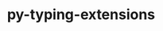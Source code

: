 ---
title: "py-typing-extensions"
layout: cache
categories: [package, develop]
meta: {"versions": ["4.2.0", "4.3.0", "4.5.0", "4.6.3"], "compilers": ["apple-clang@=14.0.0", "apple-clang@=14.0.3", "gcc@=11.1.0", "gcc@=11.3.0", "gcc@=7.3.1", "gcc@=7.5.0", "oneapi@=2023.1.0", "oneapi@=2023.2.0"], "oss": ["amzn2", "ubuntu18.04", "ubuntu20.04", "ubuntu22.04", "ventura"], "platforms": ["darwin", "linux"], "targets": ["aarch64", "ivybridge", "neoverse_n1", "ppc64le", "x86_64", "x86_64_v3"], "stacks": ["aws-isc", "aws-isc-aarch64", "data-vis-sdk", "e4s", "e4s-oneapi", "e4s-power", "ml-darwin-aarch64-mps", "ml-linux-x86_64-cpu", "ml-linux-x86_64-cuda", "ml-linux-x86_64-rocm", "radiuss", "root"], "num_specs": 108, "num_specs_by_stack": {"ml-darwin-aarch64-mps": 5, "root": 108, "aws-isc-aarch64": 4, "aws-isc": 2, "radiuss": 54, "e4s-power": 10, "e4s-oneapi": 5, "e4s": 8, "data-vis-sdk": 5, "ml-linux-x86_64-rocm": 6, "ml-linux-x86_64-cpu": 6, "ml-linux-x86_64-cuda": 6}}
spec_details: [{"hash": "qqs5kr443rizq5aoakzawkruxsgylfpe", "compiler": "apple-clang@=14.0.0", "versions": ["4.6.3"], "os": "ventura", "platform": "darwin", "target": "aarch64", "variants": ["build_system=python_pip"], "stacks": ["ml-darwin-aarch64-mps", "root"], "size": "-", "tarball": "https://binaries.spack.io/develop/build_cache/darwin-ventura-aarch64/apple-clang-14.0.0/py-typing-extensions-4.6.3/darwin-ventura-aarch64-apple-clang-14.0.0-py-typing-extensions-4.6.3-qqs5kr443rizq5aoakzawkruxsgylfpe.spack"}, {"hash": "oeedbjuf57t7ep4wizymrodpejoaagjt", "compiler": "apple-clang@=14.0.0", "versions": ["4.6.3"], "os": "ventura", "platform": "darwin", "target": "aarch64", "variants": ["build_system=python_pip"], "stacks": ["ml-darwin-aarch64-mps", "root"], "size": "-", "tarball": "https://binaries.spack.io/develop/build_cache/darwin-ventura-aarch64/apple-clang-14.0.0/py-typing-extensions-4.6.3/darwin-ventura-aarch64-apple-clang-14.0.0-py-typing-extensions-4.6.3-oeedbjuf57t7ep4wizymrodpejoaagjt.spack"}, {"hash": "c5y56j7uabxmpdktmqep3plmrxasppa5", "compiler": "apple-clang@=14.0.0", "versions": ["4.6.3"], "os": "ventura", "platform": "darwin", "target": "aarch64", "variants": ["build_system=python_pip"], "stacks": ["ml-darwin-aarch64-mps", "root"], "size": "-", "tarball": "https://binaries.spack.io/develop/build_cache/darwin-ventura-aarch64/apple-clang-14.0.0/py-typing-extensions-4.6.3/darwin-ventura-aarch64-apple-clang-14.0.0-py-typing-extensions-4.6.3-c5y56j7uabxmpdktmqep3plmrxasppa5.spack"}, {"hash": "6zm5qztsdodxdueq7ajbc46o6lmnqac5", "compiler": "apple-clang@=14.0.3", "versions": ["4.6.3"], "os": "ventura", "platform": "darwin", "target": "aarch64", "variants": ["build_system=python_pip"], "stacks": ["ml-darwin-aarch64-mps", "root"], "size": "-", "tarball": "https://binaries.spack.io/develop/build_cache/darwin-ventura-aarch64/apple-clang-14.0.3/py-typing-extensions-4.6.3/darwin-ventura-aarch64-apple-clang-14.0.3-py-typing-extensions-4.6.3-6zm5qztsdodxdueq7ajbc46o6lmnqac5.spack"}, {"hash": "pf56sdaak4mar4f3m6ob5jtfavkukxv6", "compiler": "apple-clang@=14.0.3", "versions": ["4.6.3"], "os": "ventura", "platform": "darwin", "target": "aarch64", "variants": ["build_system=python_pip"], "stacks": ["ml-darwin-aarch64-mps", "root"], "size": "-", "tarball": "https://binaries.spack.io/develop/build_cache/darwin-ventura-aarch64/apple-clang-14.0.3/py-typing-extensions-4.6.3/darwin-ventura-aarch64-apple-clang-14.0.3-py-typing-extensions-4.6.3-pf56sdaak4mar4f3m6ob5jtfavkukxv6.spack"}, {"hash": "ulsoifzrytd67ywkhec3vryzk5tnnmn5", "compiler": "gcc@=7.3.1", "versions": ["4.5.0"], "os": "amzn2", "platform": "linux", "target": "aarch64", "variants": ["build_system=python_pip"], "stacks": ["aws-isc-aarch64", "root"], "size": "-", "tarball": "https://binaries.spack.io/develop/build_cache/linux-amzn2-aarch64/gcc-7.3.1/py-typing-extensions-4.5.0/linux-amzn2-aarch64-gcc-7.3.1-py-typing-extensions-4.5.0-ulsoifzrytd67ywkhec3vryzk5tnnmn5.spack"}, {"hash": "dgilux2n3vpj5rfq2abfznanpccn5zyf", "compiler": "gcc@=7.3.1", "versions": ["4.6.3"], "os": "amzn2", "platform": "linux", "target": "aarch64", "variants": ["build_system=python_pip"], "stacks": ["aws-isc-aarch64", "root"], "size": "-", "tarball": "https://binaries.spack.io/develop/build_cache/linux-amzn2-aarch64/gcc-7.3.1/py-typing-extensions-4.6.3/linux-amzn2-aarch64-gcc-7.3.1-py-typing-extensions-4.6.3-dgilux2n3vpj5rfq2abfznanpccn5zyf.spack"}, {"hash": "ssmlzdxt2so45b4rfoga7n6tuxbnpdva", "compiler": "gcc@=7.3.1", "versions": ["4.3.0"], "os": "amzn2", "platform": "linux", "target": "ivybridge", "variants": ["build_system=python_pip"], "stacks": ["root"], "size": "-", "tarball": "https://binaries.spack.io/develop/build_cache/linux-amzn2-ivybridge/gcc-7.3.1/py-typing-extensions-4.3.0/linux-amzn2-ivybridge-gcc-7.3.1-py-typing-extensions-4.3.0-ssmlzdxt2so45b4rfoga7n6tuxbnpdva.spack"}, {"hash": "vsieaizn3wlyogfzhjdzftfyz4h6s5sv", "compiler": "gcc@=7.3.1", "versions": ["4.3.0"], "os": "amzn2", "platform": "linux", "target": "ivybridge", "variants": ["build_system=python_pip"], "stacks": ["root"], "size": "-", "tarball": "https://binaries.spack.io/develop/build_cache/linux-amzn2-ivybridge/gcc-7.3.1/py-typing-extensions-4.3.0/linux-amzn2-ivybridge-gcc-7.3.1-py-typing-extensions-4.3.0-vsieaizn3wlyogfzhjdzftfyz4h6s5sv.spack"}, {"hash": "ynjyshoh2ffhhtsoeu6n37buppi6dqpt", "compiler": "gcc@=7.3.1", "versions": ["4.3.0"], "os": "amzn2", "platform": "linux", "target": "ivybridge", "variants": ["build_system=python_pip"], "stacks": ["root"], "size": "-", "tarball": "https://binaries.spack.io/develop/build_cache/linux-amzn2-ivybridge/gcc-7.3.1/py-typing-extensions-4.3.0/linux-amzn2-ivybridge-gcc-7.3.1-py-typing-extensions-4.3.0-ynjyshoh2ffhhtsoeu6n37buppi6dqpt.spack"}, {"hash": "edg3npfyv4zcu7wa77qeny62q7l3zn3d", "compiler": "gcc@=7.3.1", "versions": ["4.3.0"], "os": "amzn2", "platform": "linux", "target": "ivybridge", "variants": ["build_system=python_pip"], "stacks": ["root"], "size": "-", "tarball": "https://binaries.spack.io/develop/build_cache/linux-amzn2-ivybridge/gcc-7.3.1/py-typing-extensions-4.3.0/linux-amzn2-ivybridge-gcc-7.3.1-py-typing-extensions-4.3.0-edg3npfyv4zcu7wa77qeny62q7l3zn3d.spack"}, {"hash": "l4jempeiuy6leea3or7betghhz5edhwt", "compiler": "gcc@=7.3.1", "versions": ["4.6.3"], "os": "amzn2", "platform": "linux", "target": "neoverse_n1", "variants": ["build_system=python_pip"], "stacks": ["aws-isc-aarch64", "root"], "size": "-", "tarball": "https://binaries.spack.io/develop/build_cache/linux-amzn2-neoverse_n1/gcc-7.3.1/py-typing-extensions-4.6.3/linux-amzn2-neoverse_n1-gcc-7.3.1-py-typing-extensions-4.6.3-l4jempeiuy6leea3or7betghhz5edhwt.spack"}, {"hash": "jlxhrfda7ljyxaijedmxubymcohllvyx", "compiler": "gcc@=7.3.1", "versions": ["4.5.0"], "os": "amzn2", "platform": "linux", "target": "neoverse_n1", "variants": ["build_system=python_pip"], "stacks": ["aws-isc-aarch64", "root"], "size": "-", "tarball": "https://binaries.spack.io/develop/build_cache/linux-amzn2-neoverse_n1/gcc-7.3.1/py-typing-extensions-4.5.0/linux-amzn2-neoverse_n1-gcc-7.3.1-py-typing-extensions-4.5.0-jlxhrfda7ljyxaijedmxubymcohllvyx.spack"}, {"hash": "plsjfaz2swi2snggw7siuikf44ipg6ao", "compiler": "gcc@=7.3.1", "versions": ["4.6.3"], "os": "amzn2", "platform": "linux", "target": "x86_64_v3", "variants": ["build_system=python_pip"], "stacks": ["root", "aws-isc"], "size": "-", "tarball": "https://binaries.spack.io/develop/build_cache/linux-amzn2-x86_64_v3/gcc-7.3.1/py-typing-extensions-4.6.3/linux-amzn2-x86_64_v3-gcc-7.3.1-py-typing-extensions-4.6.3-plsjfaz2swi2snggw7siuikf44ipg6ao.spack"}, {"hash": "rzxgw5t5pbbpcm2l6wdaanbgcijpojoh", "compiler": "gcc@=7.3.1", "versions": ["4.5.0"], "os": "amzn2", "platform": "linux", "target": "x86_64_v3", "variants": ["build_system=python_pip"], "stacks": ["root", "aws-isc"], "size": "-", "tarball": "https://binaries.spack.io/develop/build_cache/linux-amzn2-x86_64_v3/gcc-7.3.1/py-typing-extensions-4.5.0/linux-amzn2-x86_64_v3-gcc-7.3.1-py-typing-extensions-4.5.0-rzxgw5t5pbbpcm2l6wdaanbgcijpojoh.spack"}, {"hash": "wfjzrfpztjdvjtqzayuetrk6l5d5e43z", "compiler": "gcc@=7.3.1", "versions": ["4.3.0"], "os": "amzn2", "platform": "linux", "target": "x86_64_v3", "variants": ["build_system=python_pip"], "stacks": ["root"], "size": "-", "tarball": "https://binaries.spack.io/develop/build_cache/linux-amzn2-x86_64_v3/gcc-7.3.1/py-typing-extensions-4.3.0/linux-amzn2-x86_64_v3-gcc-7.3.1-py-typing-extensions-4.3.0-wfjzrfpztjdvjtqzayuetrk6l5d5e43z.spack"}, {"hash": "iqi7k7j7y5vnjiq56bb7oam7vfm63pga", "compiler": "gcc@=7.3.1", "versions": ["4.3.0"], "os": "amzn2", "platform": "linux", "target": "x86_64_v3", "variants": [], "stacks": ["root"], "size": "-", "tarball": "https://binaries.spack.io/develop/build_cache/linux-amzn2-x86_64_v3/gcc-7.3.1/py-typing-extensions-4.3.0/linux-amzn2-x86_64_v3-gcc-7.3.1-py-typing-extensions-4.3.0-iqi7k7j7y5vnjiq56bb7oam7vfm63pga.spack"}, {"hash": "gvgcv532pmi7lqcemhtrii7ee5efloee", "compiler": "gcc@=7.3.1", "versions": ["4.3.0"], "os": "amzn2", "platform": "linux", "target": "x86_64_v3", "variants": ["build_system=python_pip"], "stacks": ["root"], "size": "-", "tarball": "https://binaries.spack.io/develop/build_cache/linux-amzn2-x86_64_v3/gcc-7.3.1/py-typing-extensions-4.3.0/linux-amzn2-x86_64_v3-gcc-7.3.1-py-typing-extensions-4.3.0-gvgcv532pmi7lqcemhtrii7ee5efloee.spack"}, {"hash": "2fofx75cocdetdg66eewuxg4kduqvpbd", "compiler": "gcc@=7.3.1", "versions": ["4.3.0"], "os": "amzn2", "platform": "linux", "target": "x86_64_v3", "variants": [], "stacks": ["root"], "size": "-", "tarball": "https://binaries.spack.io/develop/build_cache/linux-amzn2-x86_64_v3/gcc-7.3.1/py-typing-extensions-4.3.0/linux-amzn2-x86_64_v3-gcc-7.3.1-py-typing-extensions-4.3.0-2fofx75cocdetdg66eewuxg4kduqvpbd.spack"}, {"hash": "rkw5ayx2bwiz2jcck7bfwew3nvy4fxek", "compiler": "gcc@=7.3.1", "versions": ["4.3.0"], "os": "amzn2", "platform": "linux", "target": "x86_64_v3", "variants": ["build_system=python_pip"], "stacks": ["root"], "size": "-", "tarball": "https://binaries.spack.io/develop/build_cache/linux-amzn2-x86_64_v3/gcc-7.3.1/py-typing-extensions-4.3.0/linux-amzn2-x86_64_v3-gcc-7.3.1-py-typing-extensions-4.3.0-rkw5ayx2bwiz2jcck7bfwew3nvy4fxek.spack"}, {"hash": "7cyv4ig3np2do67iaa6o3nzbxfsoxma2", "compiler": "gcc@=7.5.0", "versions": ["4.3.0"], "os": "ubuntu18.04", "platform": "linux", "target": "x86_64", "variants": ["build_system=python_pip"], "stacks": ["radiuss", "root"], "size": "-", "tarball": "https://binaries.spack.io/develop/build_cache/linux-ubuntu18.04-x86_64/gcc-7.5.0/py-typing-extensions-4.3.0/linux-ubuntu18.04-x86_64-gcc-7.5.0-py-typing-extensions-4.3.0-7cyv4ig3np2do67iaa6o3nzbxfsoxma2.spack"}, {"hash": "x4eiopshwhobsfutdwnjcgmzkd6hnq5u", "compiler": "gcc@=7.5.0", "versions": ["4.3.0"], "os": "ubuntu18.04", "platform": "linux", "target": "x86_64", "variants": [], "stacks": ["radiuss", "root"], "size": "-", "tarball": "https://binaries.spack.io/develop/build_cache/linux-ubuntu18.04-x86_64/gcc-7.5.0/py-typing-extensions-4.3.0/linux-ubuntu18.04-x86_64-gcc-7.5.0-py-typing-extensions-4.3.0-x4eiopshwhobsfutdwnjcgmzkd6hnq5u.spack"}, {"hash": "uo2qtd5a26nbi57yr74jzr7vgc24vgnb", "compiler": "gcc@=7.5.0", "versions": ["4.3.0"], "os": "ubuntu18.04", "platform": "linux", "target": "x86_64", "variants": [], "stacks": ["radiuss", "root"], "size": "-", "tarball": "https://binaries.spack.io/develop/build_cache/linux-ubuntu18.04-x86_64/gcc-7.5.0/py-typing-extensions-4.3.0/linux-ubuntu18.04-x86_64-gcc-7.5.0-py-typing-extensions-4.3.0-uo2qtd5a26nbi57yr74jzr7vgc24vgnb.spack"}, {"hash": "kd5jeqfqp3ff6vhhvflqb5veglr2guzk", "compiler": "gcc@=7.5.0", "versions": ["4.2.0"], "os": "ubuntu18.04", "platform": "linux", "target": "x86_64", "variants": [], "stacks": ["radiuss", "root"], "size": "-", "tarball": "https://binaries.spack.io/develop/build_cache/linux-ubuntu18.04-x86_64/gcc-7.5.0/py-typing-extensions-4.2.0/linux-ubuntu18.04-x86_64-gcc-7.5.0-py-typing-extensions-4.2.0-kd5jeqfqp3ff6vhhvflqb5veglr2guzk.spack"}, {"hash": "em6ysm76kjscc54ohe7quomendwjuoaq", "compiler": "gcc@=7.5.0", "versions": ["4.3.0"], "os": "ubuntu18.04", "platform": "linux", "target": "x86_64", "variants": [], "stacks": ["radiuss", "root"], "size": "-", "tarball": "https://binaries.spack.io/develop/build_cache/linux-ubuntu18.04-x86_64/gcc-7.5.0/py-typing-extensions-4.3.0/linux-ubuntu18.04-x86_64-gcc-7.5.0-py-typing-extensions-4.3.0-em6ysm76kjscc54ohe7quomendwjuoaq.spack"}, {"hash": "mf7h4en74soh5szlqo3hbqkm2zr7txrc", "compiler": "gcc@=7.5.0", "versions": ["4.2.0"], "os": "ubuntu18.04", "platform": "linux", "target": "x86_64", "variants": [], "stacks": ["radiuss", "root"], "size": "-", "tarball": "https://binaries.spack.io/develop/build_cache/linux-ubuntu18.04-x86_64/gcc-7.5.0/py-typing-extensions-4.2.0/linux-ubuntu18.04-x86_64-gcc-7.5.0-py-typing-extensions-4.2.0-mf7h4en74soh5szlqo3hbqkm2zr7txrc.spack"}, {"hash": "tfojihqyp7qyfm2gkjd7hgupgrb4r6rg", "compiler": "gcc@=7.5.0", "versions": ["4.2.0"], "os": "ubuntu18.04", "platform": "linux", "target": "x86_64", "variants": [], "stacks": ["radiuss", "root"], "size": "-", "tarball": "https://binaries.spack.io/develop/build_cache/linux-ubuntu18.04-x86_64/gcc-7.5.0/py-typing-extensions-4.2.0/linux-ubuntu18.04-x86_64-gcc-7.5.0-py-typing-extensions-4.2.0-tfojihqyp7qyfm2gkjd7hgupgrb4r6rg.spack"}, {"hash": "rhjwczeb7iomtr6cwsvf767i6kcl3fje", "compiler": "gcc@=7.5.0", "versions": ["4.3.0"], "os": "ubuntu18.04", "platform": "linux", "target": "x86_64", "variants": [], "stacks": ["radiuss", "root"], "size": "-", "tarball": "https://binaries.spack.io/develop/build_cache/linux-ubuntu18.04-x86_64/gcc-7.5.0/py-typing-extensions-4.3.0/linux-ubuntu18.04-x86_64-gcc-7.5.0-py-typing-extensions-4.3.0-rhjwczeb7iomtr6cwsvf767i6kcl3fje.spack"}, {"hash": "ovtlbhxjgzt62rb4plfv6oh72ururm2w", "compiler": "gcc@=7.5.0", "versions": ["4.3.0"], "os": "ubuntu18.04", "platform": "linux", "target": "x86_64", "variants": [], "stacks": ["radiuss", "root"], "size": "-", "tarball": "https://binaries.spack.io/develop/build_cache/linux-ubuntu18.04-x86_64/gcc-7.5.0/py-typing-extensions-4.3.0/linux-ubuntu18.04-x86_64-gcc-7.5.0-py-typing-extensions-4.3.0-ovtlbhxjgzt62rb4plfv6oh72ururm2w.spack"}, {"hash": "cnr4ncdrbxoi4kxnl4rpze3gmokeser2", "compiler": "gcc@=7.5.0", "versions": ["4.2.0"], "os": "ubuntu18.04", "platform": "linux", "target": "x86_64", "variants": [], "stacks": ["radiuss", "root"], "size": "-", "tarball": "https://binaries.spack.io/develop/build_cache/linux-ubuntu18.04-x86_64/gcc-7.5.0/py-typing-extensions-4.2.0/linux-ubuntu18.04-x86_64-gcc-7.5.0-py-typing-extensions-4.2.0-cnr4ncdrbxoi4kxnl4rpze3gmokeser2.spack"}, {"hash": "hv4igj4pfsxytc5rgqsw4zwqaqeiavem", "compiler": "gcc@=7.5.0", "versions": ["4.3.0"], "os": "ubuntu18.04", "platform": "linux", "target": "x86_64", "variants": [], "stacks": ["radiuss", "root"], "size": "-", "tarball": "https://binaries.spack.io/develop/build_cache/linux-ubuntu18.04-x86_64/gcc-7.5.0/py-typing-extensions-4.3.0/linux-ubuntu18.04-x86_64-gcc-7.5.0-py-typing-extensions-4.3.0-hv4igj4pfsxytc5rgqsw4zwqaqeiavem.spack"}, {"hash": "r74f25ie5d73ooen27tjs7wbv3gmzewj", "compiler": "gcc@=7.5.0", "versions": ["4.3.0"], "os": "ubuntu18.04", "platform": "linux", "target": "x86_64", "variants": [], "stacks": ["radiuss", "root"], "size": "-", "tarball": "https://binaries.spack.io/develop/build_cache/linux-ubuntu18.04-x86_64/gcc-7.5.0/py-typing-extensions-4.3.0/linux-ubuntu18.04-x86_64-gcc-7.5.0-py-typing-extensions-4.3.0-r74f25ie5d73ooen27tjs7wbv3gmzewj.spack"}, {"hash": "exwt3m42ycwh3xps4xvoxgaav7ricf63", "compiler": "gcc@=7.5.0", "versions": ["4.3.0"], "os": "ubuntu18.04", "platform": "linux", "target": "x86_64", "variants": [], "stacks": ["radiuss", "root"], "size": "-", "tarball": "https://binaries.spack.io/develop/build_cache/linux-ubuntu18.04-x86_64/gcc-7.5.0/py-typing-extensions-4.3.0/linux-ubuntu18.04-x86_64-gcc-7.5.0-py-typing-extensions-4.3.0-exwt3m42ycwh3xps4xvoxgaav7ricf63.spack"}, {"hash": "qbdrvl6nsjvlcpk7lpjbmzhotxzrggou", "compiler": "gcc@=7.5.0", "versions": ["4.3.0"], "os": "ubuntu18.04", "platform": "linux", "target": "x86_64", "variants": [], "stacks": ["radiuss", "root"], "size": "-", "tarball": "https://binaries.spack.io/develop/build_cache/linux-ubuntu18.04-x86_64/gcc-7.5.0/py-typing-extensions-4.3.0/linux-ubuntu18.04-x86_64-gcc-7.5.0-py-typing-extensions-4.3.0-qbdrvl6nsjvlcpk7lpjbmzhotxzrggou.spack"}, {"hash": "7322upxra54z36y537f2j2an4ecghvsb", "compiler": "gcc@=7.5.0", "versions": ["4.3.0"], "os": "ubuntu18.04", "platform": "linux", "target": "x86_64", "variants": [], "stacks": ["radiuss", "root"], "size": "-", "tarball": "https://binaries.spack.io/develop/build_cache/linux-ubuntu18.04-x86_64/gcc-7.5.0/py-typing-extensions-4.3.0/linux-ubuntu18.04-x86_64-gcc-7.5.0-py-typing-extensions-4.3.0-7322upxra54z36y537f2j2an4ecghvsb.spack"}, {"hash": "gh7x2uxqogv2hxmbqbah6q5sx3ihbwla", "compiler": "gcc@=7.5.0", "versions": ["4.3.0"], "os": "ubuntu18.04", "platform": "linux", "target": "x86_64", "variants": [], "stacks": ["radiuss", "root"], "size": "-", "tarball": "https://binaries.spack.io/develop/build_cache/linux-ubuntu18.04-x86_64/gcc-7.5.0/py-typing-extensions-4.3.0/linux-ubuntu18.04-x86_64-gcc-7.5.0-py-typing-extensions-4.3.0-gh7x2uxqogv2hxmbqbah6q5sx3ihbwla.spack"}, {"hash": "ob5dwwvns6dfeg5332xcp2agnhra6ynn", "compiler": "gcc@=7.5.0", "versions": ["4.3.0"], "os": "ubuntu18.04", "platform": "linux", "target": "x86_64", "variants": [], "stacks": ["radiuss", "root"], "size": "-", "tarball": "https://binaries.spack.io/develop/build_cache/linux-ubuntu18.04-x86_64/gcc-7.5.0/py-typing-extensions-4.3.0/linux-ubuntu18.04-x86_64-gcc-7.5.0-py-typing-extensions-4.3.0-ob5dwwvns6dfeg5332xcp2agnhra6ynn.spack"}, {"hash": "67kdrm2upv3qtuwueflwh5l2334fomcd", "compiler": "gcc@=7.5.0", "versions": ["4.3.0"], "os": "ubuntu18.04", "platform": "linux", "target": "x86_64", "variants": [], "stacks": ["radiuss", "root"], "size": "-", "tarball": "https://binaries.spack.io/develop/build_cache/linux-ubuntu18.04-x86_64/gcc-7.5.0/py-typing-extensions-4.3.0/linux-ubuntu18.04-x86_64-gcc-7.5.0-py-typing-extensions-4.3.0-67kdrm2upv3qtuwueflwh5l2334fomcd.spack"}, {"hash": "zsann7gdlggqtxbp7jnyeiodwyxcqvft", "compiler": "gcc@=7.5.0", "versions": ["4.2.0"], "os": "ubuntu18.04", "platform": "linux", "target": "x86_64", "variants": [], "stacks": ["radiuss", "root"], "size": "-", "tarball": "https://binaries.spack.io/develop/build_cache/linux-ubuntu18.04-x86_64/gcc-7.5.0/py-typing-extensions-4.2.0/linux-ubuntu18.04-x86_64-gcc-7.5.0-py-typing-extensions-4.2.0-zsann7gdlggqtxbp7jnyeiodwyxcqvft.spack"}, {"hash": "uo77bh47d2l4nhvn7ipgosxy55ujox2d", "compiler": "gcc@=7.5.0", "versions": ["4.3.0"], "os": "ubuntu18.04", "platform": "linux", "target": "x86_64", "variants": [], "stacks": ["radiuss", "root"], "size": "-", "tarball": "https://binaries.spack.io/develop/build_cache/linux-ubuntu18.04-x86_64/gcc-7.5.0/py-typing-extensions-4.3.0/linux-ubuntu18.04-x86_64-gcc-7.5.0-py-typing-extensions-4.3.0-uo77bh47d2l4nhvn7ipgosxy55ujox2d.spack"}, {"hash": "uvktgo3k4t6vpamgabu6ptn7gmr52e3x", "compiler": "gcc@=7.5.0", "versions": ["4.3.0"], "os": "ubuntu18.04", "platform": "linux", "target": "x86_64", "variants": ["build_system=python_pip"], "stacks": ["radiuss", "root"], "size": "-", "tarball": "https://binaries.spack.io/develop/build_cache/linux-ubuntu18.04-x86_64/gcc-7.5.0/py-typing-extensions-4.3.0/linux-ubuntu18.04-x86_64-gcc-7.5.0-py-typing-extensions-4.3.0-uvktgo3k4t6vpamgabu6ptn7gmr52e3x.spack"}, {"hash": "mciet7qrkytbuxhb2cnhog2276awuy5j", "compiler": "gcc@=7.5.0", "versions": ["4.5.0"], "os": "ubuntu18.04", "platform": "linux", "target": "x86_64", "variants": ["build_system=python_pip"], "stacks": ["radiuss", "root"], "size": "-", "tarball": "https://binaries.spack.io/develop/build_cache/linux-ubuntu18.04-x86_64/gcc-7.5.0/py-typing-extensions-4.5.0/linux-ubuntu18.04-x86_64-gcc-7.5.0-py-typing-extensions-4.5.0-mciet7qrkytbuxhb2cnhog2276awuy5j.spack"}, {"hash": "acj76zcur72vag7osu2ozjdqshcmpjgf", "compiler": "gcc@=7.5.0", "versions": ["4.5.0"], "os": "ubuntu18.04", "platform": "linux", "target": "x86_64", "variants": ["build_system=python_pip"], "stacks": ["radiuss", "root"], "size": "-", "tarball": "https://binaries.spack.io/develop/build_cache/linux-ubuntu18.04-x86_64/gcc-7.5.0/py-typing-extensions-4.5.0/linux-ubuntu18.04-x86_64-gcc-7.5.0-py-typing-extensions-4.5.0-acj76zcur72vag7osu2ozjdqshcmpjgf.spack"}, {"hash": "pxj7j526mkg3nriqshlqafoo4phwdkiy", "compiler": "gcc@=7.5.0", "versions": ["4.3.0"], "os": "ubuntu18.04", "platform": "linux", "target": "x86_64", "variants": [], "stacks": ["radiuss", "root"], "size": "-", "tarball": "https://binaries.spack.io/develop/build_cache/linux-ubuntu18.04-x86_64/gcc-7.5.0/py-typing-extensions-4.3.0/linux-ubuntu18.04-x86_64-gcc-7.5.0-py-typing-extensions-4.3.0-pxj7j526mkg3nriqshlqafoo4phwdkiy.spack"}, {"hash": "us2nxmxwwcvkv4mcda3v7si5acxzwzeg", "compiler": "gcc@=7.5.0", "versions": ["4.3.0"], "os": "ubuntu18.04", "platform": "linux", "target": "x86_64", "variants": [], "stacks": ["radiuss", "root"], "size": "-", "tarball": "https://binaries.spack.io/develop/build_cache/linux-ubuntu18.04-x86_64/gcc-7.5.0/py-typing-extensions-4.3.0/linux-ubuntu18.04-x86_64-gcc-7.5.0-py-typing-extensions-4.3.0-us2nxmxwwcvkv4mcda3v7si5acxzwzeg.spack"}, {"hash": "ufjbpjy2a73ffceut32kays6zgl6hp4u", "compiler": "gcc@=7.5.0", "versions": ["4.3.0"], "os": "ubuntu18.04", "platform": "linux", "target": "x86_64", "variants": [], "stacks": ["radiuss", "root"], "size": "-", "tarball": "https://binaries.spack.io/develop/build_cache/linux-ubuntu18.04-x86_64/gcc-7.5.0/py-typing-extensions-4.3.0/linux-ubuntu18.04-x86_64-gcc-7.5.0-py-typing-extensions-4.3.0-ufjbpjy2a73ffceut32kays6zgl6hp4u.spack"}, {"hash": "zgzjypddpuwoa5sq3fqp7paykzrwnbcv", "compiler": "gcc@=7.5.0", "versions": ["4.2.0"], "os": "ubuntu18.04", "platform": "linux", "target": "x86_64", "variants": [], "stacks": ["radiuss", "root"], "size": "-", "tarball": "https://binaries.spack.io/develop/build_cache/linux-ubuntu18.04-x86_64/gcc-7.5.0/py-typing-extensions-4.2.0/linux-ubuntu18.04-x86_64-gcc-7.5.0-py-typing-extensions-4.2.0-zgzjypddpuwoa5sq3fqp7paykzrwnbcv.spack"}, {"hash": "sbnoczve36mn7fctytke5rpmzw3xeceo", "compiler": "gcc@=7.5.0", "versions": ["4.3.0"], "os": "ubuntu18.04", "platform": "linux", "target": "x86_64", "variants": ["build_system=python_pip"], "stacks": ["radiuss", "root"], "size": "-", "tarball": "https://binaries.spack.io/develop/build_cache/linux-ubuntu18.04-x86_64/gcc-7.5.0/py-typing-extensions-4.3.0/linux-ubuntu18.04-x86_64-gcc-7.5.0-py-typing-extensions-4.3.0-sbnoczve36mn7fctytke5rpmzw3xeceo.spack"}, {"hash": "ufg3reevaclcxu4bf3ohtaw2fksdfy5w", "compiler": "gcc@=7.5.0", "versions": ["4.2.0"], "os": "ubuntu18.04", "platform": "linux", "target": "x86_64", "variants": [], "stacks": ["radiuss", "root"], "size": "-", "tarball": "https://binaries.spack.io/develop/build_cache/linux-ubuntu18.04-x86_64/gcc-7.5.0/py-typing-extensions-4.2.0/linux-ubuntu18.04-x86_64-gcc-7.5.0-py-typing-extensions-4.2.0-ufg3reevaclcxu4bf3ohtaw2fksdfy5w.spack"}, {"hash": "gepmtcesogjrlpl5czwsj34rgzectldg", "compiler": "gcc@=7.5.0", "versions": ["4.3.0"], "os": "ubuntu18.04", "platform": "linux", "target": "x86_64", "variants": [], "stacks": ["radiuss", "root"], "size": "-", "tarball": "https://binaries.spack.io/develop/build_cache/linux-ubuntu18.04-x86_64/gcc-7.5.0/py-typing-extensions-4.3.0/linux-ubuntu18.04-x86_64-gcc-7.5.0-py-typing-extensions-4.3.0-gepmtcesogjrlpl5czwsj34rgzectldg.spack"}, {"hash": "w3sfnbymokyumsqx7uvoh3exqh2rqo4b", "compiler": "gcc@=7.5.0", "versions": ["4.2.0"], "os": "ubuntu18.04", "platform": "linux", "target": "x86_64", "variants": [], "stacks": ["radiuss", "root"], "size": "-", "tarball": "https://binaries.spack.io/develop/build_cache/linux-ubuntu18.04-x86_64/gcc-7.5.0/py-typing-extensions-4.2.0/linux-ubuntu18.04-x86_64-gcc-7.5.0-py-typing-extensions-4.2.0-w3sfnbymokyumsqx7uvoh3exqh2rqo4b.spack"}, {"hash": "rcqgdyspgkzl3zrsvm6p53rnmpubnd5g", "compiler": "gcc@=7.5.0", "versions": ["4.3.0"], "os": "ubuntu18.04", "platform": "linux", "target": "x86_64", "variants": [], "stacks": ["radiuss", "root"], "size": "-", "tarball": "https://binaries.spack.io/develop/build_cache/linux-ubuntu18.04-x86_64/gcc-7.5.0/py-typing-extensions-4.3.0/linux-ubuntu18.04-x86_64-gcc-7.5.0-py-typing-extensions-4.3.0-rcqgdyspgkzl3zrsvm6p53rnmpubnd5g.spack"}, {"hash": "r7b4hofzbq6wp4m6s2lsgl6zldmtxbbv", "compiler": "gcc@=7.5.0", "versions": ["4.3.0"], "os": "ubuntu18.04", "platform": "linux", "target": "x86_64", "variants": [], "stacks": ["radiuss", "root"], "size": "-", "tarball": "https://binaries.spack.io/develop/build_cache/linux-ubuntu18.04-x86_64/gcc-7.5.0/py-typing-extensions-4.3.0/linux-ubuntu18.04-x86_64-gcc-7.5.0-py-typing-extensions-4.3.0-r7b4hofzbq6wp4m6s2lsgl6zldmtxbbv.spack"}, {"hash": "4c6ryyfp7rbyzyhbyjf2dn3lxtnlixxh", "compiler": "gcc@=7.5.0", "versions": ["4.3.0"], "os": "ubuntu18.04", "platform": "linux", "target": "x86_64", "variants": [], "stacks": ["radiuss", "root"], "size": "-", "tarball": "https://binaries.spack.io/develop/build_cache/linux-ubuntu18.04-x86_64/gcc-7.5.0/py-typing-extensions-4.3.0/linux-ubuntu18.04-x86_64-gcc-7.5.0-py-typing-extensions-4.3.0-4c6ryyfp7rbyzyhbyjf2dn3lxtnlixxh.spack"}, {"hash": "x3vh464avskfs35hmwxxxdfylvvljw3d", "compiler": "gcc@=7.5.0", "versions": ["4.3.0"], "os": "ubuntu18.04", "platform": "linux", "target": "x86_64", "variants": [], "stacks": ["radiuss", "root"], "size": "-", "tarball": "https://binaries.spack.io/develop/build_cache/linux-ubuntu18.04-x86_64/gcc-7.5.0/py-typing-extensions-4.3.0/linux-ubuntu18.04-x86_64-gcc-7.5.0-py-typing-extensions-4.3.0-x3vh464avskfs35hmwxxxdfylvvljw3d.spack"}, {"hash": "tw3ndmbjvlpeg7p5xv7vt52c44lbz3g6", "compiler": "gcc@=7.5.0", "versions": ["4.3.0"], "os": "ubuntu18.04", "platform": "linux", "target": "x86_64", "variants": ["build_system=python_pip"], "stacks": ["radiuss", "root"], "size": "-", "tarball": "https://binaries.spack.io/develop/build_cache/linux-ubuntu18.04-x86_64/gcc-7.5.0/py-typing-extensions-4.3.0/linux-ubuntu18.04-x86_64-gcc-7.5.0-py-typing-extensions-4.3.0-tw3ndmbjvlpeg7p5xv7vt52c44lbz3g6.spack"}, {"hash": "5kxrxudrqm3ldmpxebvxikq375muhk5i", "compiler": "gcc@=7.5.0", "versions": ["4.2.0"], "os": "ubuntu18.04", "platform": "linux", "target": "x86_64", "variants": [], "stacks": ["radiuss", "root"], "size": "-", "tarball": "https://binaries.spack.io/develop/build_cache/linux-ubuntu18.04-x86_64/gcc-7.5.0/py-typing-extensions-4.2.0/linux-ubuntu18.04-x86_64-gcc-7.5.0-py-typing-extensions-4.2.0-5kxrxudrqm3ldmpxebvxikq375muhk5i.spack"}, {"hash": "2k2jbucamtp3qfoslrhhqbnkevb4dcaj", "compiler": "gcc@=7.5.0", "versions": ["4.3.0"], "os": "ubuntu18.04", "platform": "linux", "target": "x86_64", "variants": [], "stacks": ["radiuss", "root"], "size": "-", "tarball": "https://binaries.spack.io/develop/build_cache/linux-ubuntu18.04-x86_64/gcc-7.5.0/py-typing-extensions-4.3.0/linux-ubuntu18.04-x86_64-gcc-7.5.0-py-typing-extensions-4.3.0-2k2jbucamtp3qfoslrhhqbnkevb4dcaj.spack"}, {"hash": "hhj2tygm7quxjjhmq2u23czjjbjuqd5a", "compiler": "gcc@=7.5.0", "versions": ["4.3.0"], "os": "ubuntu18.04", "platform": "linux", "target": "x86_64", "variants": [], "stacks": ["radiuss", "root"], "size": "-", "tarball": "https://binaries.spack.io/develop/build_cache/linux-ubuntu18.04-x86_64/gcc-7.5.0/py-typing-extensions-4.3.0/linux-ubuntu18.04-x86_64-gcc-7.5.0-py-typing-extensions-4.3.0-hhj2tygm7quxjjhmq2u23czjjbjuqd5a.spack"}, {"hash": "c4xz7hvhfu2xvqat4wjyrutb4qspus4o", "compiler": "gcc@=7.5.0", "versions": ["4.3.0"], "os": "ubuntu18.04", "platform": "linux", "target": "x86_64", "variants": [], "stacks": ["radiuss", "root"], "size": "-", "tarball": "https://binaries.spack.io/develop/build_cache/linux-ubuntu18.04-x86_64/gcc-7.5.0/py-typing-extensions-4.3.0/linux-ubuntu18.04-x86_64-gcc-7.5.0-py-typing-extensions-4.3.0-c4xz7hvhfu2xvqat4wjyrutb4qspus4o.spack"}, {"hash": "g2lutf467aeppmsfwcsx25ueepw667ht", "compiler": "gcc@=7.5.0", "versions": ["4.2.0"], "os": "ubuntu18.04", "platform": "linux", "target": "x86_64", "variants": [], "stacks": ["radiuss", "root"], "size": "-", "tarball": "https://binaries.spack.io/develop/build_cache/linux-ubuntu18.04-x86_64/gcc-7.5.0/py-typing-extensions-4.2.0/linux-ubuntu18.04-x86_64-gcc-7.5.0-py-typing-extensions-4.2.0-g2lutf467aeppmsfwcsx25ueepw667ht.spack"}, {"hash": "7pjsugf3jeh5uwoomf6xzurztspg54c5", "compiler": "gcc@=7.5.0", "versions": ["4.5.0"], "os": "ubuntu18.04", "platform": "linux", "target": "x86_64_v3", "variants": ["build_system=python_pip"], "stacks": ["radiuss", "root"], "size": "-", "tarball": "https://binaries.spack.io/develop/build_cache/linux-ubuntu18.04-x86_64_v3/gcc-7.5.0/py-typing-extensions-4.5.0/linux-ubuntu18.04-x86_64_v3-gcc-7.5.0-py-typing-extensions-4.5.0-7pjsugf3jeh5uwoomf6xzurztspg54c5.spack"}, {"hash": "2fp3ttdpyd42nwlcg7iupjkaxqyhc4vs", "compiler": "gcc@=7.5.0", "versions": ["4.5.0"], "os": "ubuntu18.04", "platform": "linux", "target": "x86_64_v3", "variants": ["build_system=python_pip"], "stacks": ["radiuss", "root"], "size": "-", "tarball": "https://binaries.spack.io/develop/build_cache/linux-ubuntu18.04-x86_64_v3/gcc-7.5.0/py-typing-extensions-4.5.0/linux-ubuntu18.04-x86_64_v3-gcc-7.5.0-py-typing-extensions-4.5.0-2fp3ttdpyd42nwlcg7iupjkaxqyhc4vs.spack"}, {"hash": "47tglc2hy6hr6lwq3fmwcoiuweb6mn4r", "compiler": "gcc@=7.5.0", "versions": ["4.5.0"], "os": "ubuntu18.04", "platform": "linux", "target": "x86_64_v3", "variants": ["build_system=python_pip"], "stacks": ["radiuss", "root"], "size": "-", "tarball": "https://binaries.spack.io/develop/build_cache/linux-ubuntu18.04-x86_64_v3/gcc-7.5.0/py-typing-extensions-4.5.0/linux-ubuntu18.04-x86_64_v3-gcc-7.5.0-py-typing-extensions-4.5.0-47tglc2hy6hr6lwq3fmwcoiuweb6mn4r.spack"}, {"hash": "qmokixneawjniarj2mqzbqaypwmbprpz", "compiler": "gcc@=7.5.0", "versions": ["4.5.0"], "os": "ubuntu18.04", "platform": "linux", "target": "x86_64_v3", "variants": ["build_system=python_pip"], "stacks": ["radiuss", "root"], "size": "-", "tarball": "https://binaries.spack.io/develop/build_cache/linux-ubuntu18.04-x86_64_v3/gcc-7.5.0/py-typing-extensions-4.5.0/linux-ubuntu18.04-x86_64_v3-gcc-7.5.0-py-typing-extensions-4.5.0-qmokixneawjniarj2mqzbqaypwmbprpz.spack"}, {"hash": "v7tw5httwpxwvvjjzekgwr5yxy6g7mgv", "compiler": "gcc@=7.5.0", "versions": ["4.6.3"], "os": "ubuntu18.04", "platform": "linux", "target": "x86_64_v3", "variants": ["build_system=python_pip"], "stacks": ["radiuss", "root"], "size": "-", "tarball": "https://binaries.spack.io/develop/build_cache/linux-ubuntu18.04-x86_64_v3/gcc-7.5.0/py-typing-extensions-4.6.3/linux-ubuntu18.04-x86_64_v3-gcc-7.5.0-py-typing-extensions-4.6.3-v7tw5httwpxwvvjjzekgwr5yxy6g7mgv.spack"}, {"hash": "zek5kuqn6ngqtbhnm3uw3w5mdfvvk72r", "compiler": "gcc@=7.5.0", "versions": ["4.5.0"], "os": "ubuntu18.04", "platform": "linux", "target": "x86_64_v3", "variants": ["build_system=python_pip"], "stacks": ["radiuss", "root"], "size": "-", "tarball": "https://binaries.spack.io/develop/build_cache/linux-ubuntu18.04-x86_64_v3/gcc-7.5.0/py-typing-extensions-4.5.0/linux-ubuntu18.04-x86_64_v3-gcc-7.5.0-py-typing-extensions-4.5.0-zek5kuqn6ngqtbhnm3uw3w5mdfvvk72r.spack"}, {"hash": "un6kgxgoaivc7oodkfjlbzzmwaieavbg", "compiler": "gcc@=7.5.0", "versions": ["4.6.3"], "os": "ubuntu18.04", "platform": "linux", "target": "x86_64_v3", "variants": ["build_system=python_pip"], "stacks": ["radiuss", "root"], "size": "-", "tarball": "https://binaries.spack.io/develop/build_cache/linux-ubuntu18.04-x86_64_v3/gcc-7.5.0/py-typing-extensions-4.6.3/linux-ubuntu18.04-x86_64_v3-gcc-7.5.0-py-typing-extensions-4.6.3-un6kgxgoaivc7oodkfjlbzzmwaieavbg.spack"}, {"hash": "4oncbbaggcdqdfriadiccq25fpk6g7vi", "compiler": "gcc@=7.5.0", "versions": ["4.5.0"], "os": "ubuntu18.04", "platform": "linux", "target": "x86_64_v3", "variants": ["build_system=python_pip"], "stacks": ["radiuss", "root"], "size": "-", "tarball": "https://binaries.spack.io/develop/build_cache/linux-ubuntu18.04-x86_64_v3/gcc-7.5.0/py-typing-extensions-4.5.0/linux-ubuntu18.04-x86_64_v3-gcc-7.5.0-py-typing-extensions-4.5.0-4oncbbaggcdqdfriadiccq25fpk6g7vi.spack"}, {"hash": "k6seductnbgy3gmij5vx7mgyodshdxc2", "compiler": "gcc@=7.5.0", "versions": ["4.5.0"], "os": "ubuntu18.04", "platform": "linux", "target": "x86_64_v3", "variants": ["build_system=python_pip"], "stacks": ["radiuss", "root"], "size": "-", "tarball": "https://binaries.spack.io/develop/build_cache/linux-ubuntu18.04-x86_64_v3/gcc-7.5.0/py-typing-extensions-4.5.0/linux-ubuntu18.04-x86_64_v3-gcc-7.5.0-py-typing-extensions-4.5.0-k6seductnbgy3gmij5vx7mgyodshdxc2.spack"}, {"hash": "prre2wlz2yze237jzict47pxcp3y6665", "compiler": "gcc@=7.5.0", "versions": ["4.5.0"], "os": "ubuntu18.04", "platform": "linux", "target": "x86_64_v3", "variants": ["build_system=python_pip"], "stacks": ["radiuss", "root"], "size": "-", "tarball": "https://binaries.spack.io/develop/build_cache/linux-ubuntu18.04-x86_64_v3/gcc-7.5.0/py-typing-extensions-4.5.0/linux-ubuntu18.04-x86_64_v3-gcc-7.5.0-py-typing-extensions-4.5.0-prre2wlz2yze237jzict47pxcp3y6665.spack"}, {"hash": "h6sk3mmfmiad554jyhvqyd3jjxeeut6n", "compiler": "gcc@=7.5.0", "versions": ["4.5.0"], "os": "ubuntu18.04", "platform": "linux", "target": "x86_64_v3", "variants": ["build_system=python_pip"], "stacks": ["radiuss", "root"], "size": "-", "tarball": "https://binaries.spack.io/develop/build_cache/linux-ubuntu18.04-x86_64_v3/gcc-7.5.0/py-typing-extensions-4.5.0/linux-ubuntu18.04-x86_64_v3-gcc-7.5.0-py-typing-extensions-4.5.0-h6sk3mmfmiad554jyhvqyd3jjxeeut6n.spack"}, {"hash": "ypht3nuzbiyusv77m3lqvuhza7c7gdrg", "compiler": "gcc@=7.5.0", "versions": ["4.5.0"], "os": "ubuntu18.04", "platform": "linux", "target": "x86_64_v3", "variants": ["build_system=python_pip"], "stacks": ["radiuss", "root"], "size": "-", "tarball": "https://binaries.spack.io/develop/build_cache/linux-ubuntu18.04-x86_64_v3/gcc-7.5.0/py-typing-extensions-4.5.0/linux-ubuntu18.04-x86_64_v3-gcc-7.5.0-py-typing-extensions-4.5.0-ypht3nuzbiyusv77m3lqvuhza7c7gdrg.spack"}, {"hash": "4cmobxkgzctkcxhxfqn5m75idqyo3bvs", "compiler": "gcc@=7.5.0", "versions": ["4.6.3"], "os": "ubuntu18.04", "platform": "linux", "target": "x86_64_v3", "variants": ["build_system=python_pip"], "stacks": ["radiuss", "root"], "size": "-", "tarball": "https://binaries.spack.io/develop/build_cache/linux-ubuntu18.04-x86_64_v3/gcc-7.5.0/py-typing-extensions-4.6.3/linux-ubuntu18.04-x86_64_v3-gcc-7.5.0-py-typing-extensions-4.6.3-4cmobxkgzctkcxhxfqn5m75idqyo3bvs.spack"}, {"hash": "wq7nqjgb5yrwxclvy3xpdwrcknmnfgb3", "compiler": "gcc@=11.1.0", "versions": ["4.6.3"], "os": "ubuntu20.04", "platform": "linux", "target": "ppc64le", "variants": ["build_system=python_pip"], "stacks": ["e4s-power", "root"], "size": "-", "tarball": "https://binaries.spack.io/develop/build_cache/linux-ubuntu20.04-ppc64le/gcc-11.1.0/py-typing-extensions-4.6.3/linux-ubuntu20.04-ppc64le-gcc-11.1.0-py-typing-extensions-4.6.3-wq7nqjgb5yrwxclvy3xpdwrcknmnfgb3.spack"}, {"hash": "pjrlwuzhduflp7g3ho3atiib2ukdyem4", "compiler": "gcc@=11.1.0", "versions": ["4.6.3"], "os": "ubuntu20.04", "platform": "linux", "target": "ppc64le", "variants": ["build_system=python_pip"], "stacks": ["e4s-power", "root"], "size": "-", "tarball": "https://binaries.spack.io/develop/build_cache/linux-ubuntu20.04-ppc64le/gcc-11.1.0/py-typing-extensions-4.6.3/linux-ubuntu20.04-ppc64le-gcc-11.1.0-py-typing-extensions-4.6.3-pjrlwuzhduflp7g3ho3atiib2ukdyem4.spack"}, {"hash": "usi3hmqn6to5lqskkzbqptqym7nju4ja", "compiler": "gcc@=11.1.0", "versions": ["4.5.0"], "os": "ubuntu20.04", "platform": "linux", "target": "ppc64le", "variants": ["build_system=python_pip"], "stacks": ["e4s-power", "root"], "size": "-", "tarball": "https://binaries.spack.io/develop/build_cache/linux-ubuntu20.04-ppc64le/gcc-11.1.0/py-typing-extensions-4.5.0/linux-ubuntu20.04-ppc64le-gcc-11.1.0-py-typing-extensions-4.5.0-usi3hmqn6to5lqskkzbqptqym7nju4ja.spack"}, {"hash": "fep7lqcnrk67ey4ilauy23thhpw2oaa5", "compiler": "gcc@=11.1.0", "versions": ["4.6.3"], "os": "ubuntu20.04", "platform": "linux", "target": "ppc64le", "variants": ["build_system=python_pip"], "stacks": ["e4s-power", "root"], "size": "-", "tarball": "https://binaries.spack.io/develop/build_cache/linux-ubuntu20.04-ppc64le/gcc-11.1.0/py-typing-extensions-4.6.3/linux-ubuntu20.04-ppc64le-gcc-11.1.0-py-typing-extensions-4.6.3-fep7lqcnrk67ey4ilauy23thhpw2oaa5.spack"}, {"hash": "gwyw5lzwjlqp7wh6byhrhiiedhdnlznb", "compiler": "gcc@=11.1.0", "versions": ["4.6.3"], "os": "ubuntu20.04", "platform": "linux", "target": "ppc64le", "variants": ["build_system=python_pip"], "stacks": ["e4s-power", "root"], "size": "-", "tarball": "https://binaries.spack.io/develop/build_cache/linux-ubuntu20.04-ppc64le/gcc-11.1.0/py-typing-extensions-4.6.3/linux-ubuntu20.04-ppc64le-gcc-11.1.0-py-typing-extensions-4.6.3-gwyw5lzwjlqp7wh6byhrhiiedhdnlznb.spack"}, {"hash": "irvqq3f2gvtjztk252ig2jb5ibt76k2h", "compiler": "gcc@=11.1.0", "versions": ["4.6.3"], "os": "ubuntu20.04", "platform": "linux", "target": "ppc64le", "variants": ["build_system=python_pip"], "stacks": ["e4s-power", "root"], "size": "-", "tarball": "https://binaries.spack.io/develop/build_cache/linux-ubuntu20.04-ppc64le/gcc-11.1.0/py-typing-extensions-4.6.3/linux-ubuntu20.04-ppc64le-gcc-11.1.0-py-typing-extensions-4.6.3-irvqq3f2gvtjztk252ig2jb5ibt76k2h.spack"}, {"hash": "wmdvacflsdwhtpp5yizsitltthbobxa6", "compiler": "gcc@=11.1.0", "versions": ["4.5.0"], "os": "ubuntu20.04", "platform": "linux", "target": "ppc64le", "variants": ["build_system=python_pip"], "stacks": ["e4s-power", "root"], "size": "-", "tarball": "https://binaries.spack.io/develop/build_cache/linux-ubuntu20.04-ppc64le/gcc-11.1.0/py-typing-extensions-4.5.0/linux-ubuntu20.04-ppc64le-gcc-11.1.0-py-typing-extensions-4.5.0-wmdvacflsdwhtpp5yizsitltthbobxa6.spack"}, {"hash": "hg72eyoi2wa3nhkh2lgirsiwrqznac2h", "compiler": "gcc@=11.1.0", "versions": ["4.6.3"], "os": "ubuntu20.04", "platform": "linux", "target": "ppc64le", "variants": ["build_system=python_pip"], "stacks": ["e4s-power", "root"], "size": "-", "tarball": "https://binaries.spack.io/develop/build_cache/linux-ubuntu20.04-ppc64le/gcc-11.1.0/py-typing-extensions-4.6.3/linux-ubuntu20.04-ppc64le-gcc-11.1.0-py-typing-extensions-4.6.3-hg72eyoi2wa3nhkh2lgirsiwrqznac2h.spack"}, {"hash": "lxgkrx4g36grpezu2avnxokootywsm3u", "compiler": "gcc@=11.1.0", "versions": ["4.6.3"], "os": "ubuntu20.04", "platform": "linux", "target": "ppc64le", "variants": ["build_system=python_pip"], "stacks": ["e4s-power", "root"], "size": "-", "tarball": "https://binaries.spack.io/develop/build_cache/linux-ubuntu20.04-ppc64le/gcc-11.1.0/py-typing-extensions-4.6.3/linux-ubuntu20.04-ppc64le-gcc-11.1.0-py-typing-extensions-4.6.3-lxgkrx4g36grpezu2avnxokootywsm3u.spack"}, {"hash": "34rkjmuyrwzhetzvqmfcupxoebxfg4qu", "compiler": "gcc@=11.1.0", "versions": ["4.6.3"], "os": "ubuntu20.04", "platform": "linux", "target": "ppc64le", "variants": ["build_system=python_pip"], "stacks": ["e4s-power", "root"], "size": "-", "tarball": "https://binaries.spack.io/develop/build_cache/linux-ubuntu20.04-ppc64le/gcc-11.1.0/py-typing-extensions-4.6.3/linux-ubuntu20.04-ppc64le-gcc-11.1.0-py-typing-extensions-4.6.3-34rkjmuyrwzhetzvqmfcupxoebxfg4qu.spack"}, {"hash": "ctssr4xgtfwibktqwrjuqxtdhlhlz6qh", "compiler": "oneapi@=2023.1.0", "versions": ["4.6.3"], "os": "ubuntu20.04", "platform": "linux", "target": "x86_64", "variants": ["build_system=python_pip"], "stacks": ["root", "e4s-oneapi"], "size": "-", "tarball": "https://binaries.spack.io/develop/build_cache/linux-ubuntu20.04-x86_64/oneapi-2023.1.0/py-typing-extensions-4.6.3/linux-ubuntu20.04-x86_64-oneapi-2023.1.0-py-typing-extensions-4.6.3-ctssr4xgtfwibktqwrjuqxtdhlhlz6qh.spack"}, {"hash": "ebdzxui2s6luo2koenno6myvwdnfxeio", "compiler": "oneapi@=2023.1.0", "versions": ["4.6.3"], "os": "ubuntu20.04", "platform": "linux", "target": "x86_64", "variants": ["build_system=python_pip"], "stacks": ["root", "e4s-oneapi"], "size": "-", "tarball": "https://binaries.spack.io/develop/build_cache/linux-ubuntu20.04-x86_64/oneapi-2023.1.0/py-typing-extensions-4.6.3/linux-ubuntu20.04-x86_64-oneapi-2023.1.0-py-typing-extensions-4.6.3-ebdzxui2s6luo2koenno6myvwdnfxeio.spack"}, {"hash": "6s3bzzskilczjrklvtoh4pz6relnrmba", "compiler": "oneapi@=2023.1.0", "versions": ["4.6.3"], "os": "ubuntu20.04", "platform": "linux", "target": "x86_64", "variants": ["build_system=python_pip"], "stacks": ["root", "e4s-oneapi"], "size": "-", "tarball": "https://binaries.spack.io/develop/build_cache/linux-ubuntu20.04-x86_64/oneapi-2023.1.0/py-typing-extensions-4.6.3/linux-ubuntu20.04-x86_64-oneapi-2023.1.0-py-typing-extensions-4.6.3-6s3bzzskilczjrklvtoh4pz6relnrmba.spack"}, {"hash": "wyh2daoc56ljff4tm32nmx2nxzv3zrho", "compiler": "oneapi@=2023.2.0", "versions": ["4.6.3"], "os": "ubuntu20.04", "platform": "linux", "target": "x86_64", "variants": ["build_system=python_pip"], "stacks": ["root", "e4s-oneapi"], "size": "-", "tarball": "https://binaries.spack.io/develop/build_cache/linux-ubuntu20.04-x86_64/oneapi-2023.2.0/py-typing-extensions-4.6.3/linux-ubuntu20.04-x86_64-oneapi-2023.2.0-py-typing-extensions-4.6.3-wyh2daoc56ljff4tm32nmx2nxzv3zrho.spack"}, {"hash": "je4k7u6ji6btyiailabjjbzwepuyatyi", "compiler": "oneapi@=2023.2.0", "versions": ["4.6.3"], "os": "ubuntu20.04", "platform": "linux", "target": "x86_64", "variants": ["build_system=python_pip"], "stacks": ["root", "e4s-oneapi"], "size": "-", "tarball": "https://binaries.spack.io/develop/build_cache/linux-ubuntu20.04-x86_64/oneapi-2023.2.0/py-typing-extensions-4.6.3/linux-ubuntu20.04-x86_64-oneapi-2023.2.0-py-typing-extensions-4.6.3-je4k7u6ji6btyiailabjjbzwepuyatyi.spack"}, {"hash": "22tdorpp5gxlhiac67vjnb6lferhayp7", "compiler": "gcc@=11.1.0", "versions": ["4.5.0"], "os": "ubuntu20.04", "platform": "linux", "target": "x86_64_v3", "variants": ["build_system=python_pip"], "stacks": ["e4s", "root"], "size": "-", "tarball": "https://binaries.spack.io/develop/build_cache/linux-ubuntu20.04-x86_64_v3/gcc-11.1.0/py-typing-extensions-4.5.0/linux-ubuntu20.04-x86_64_v3-gcc-11.1.0-py-typing-extensions-4.5.0-22tdorpp5gxlhiac67vjnb6lferhayp7.spack"}, {"hash": "a2nh2aq5o5jcxbko2pek3t5zjev4mlmz", "compiler": "gcc@=11.1.0", "versions": ["4.6.3"], "os": "ubuntu20.04", "platform": "linux", "target": "x86_64_v3", "variants": ["build_system=python_pip"], "stacks": ["e4s", "root"], "size": "-", "tarball": "https://binaries.spack.io/develop/build_cache/linux-ubuntu20.04-x86_64_v3/gcc-11.1.0/py-typing-extensions-4.6.3/linux-ubuntu20.04-x86_64_v3-gcc-11.1.0-py-typing-extensions-4.6.3-a2nh2aq5o5jcxbko2pek3t5zjev4mlmz.spack"}, {"hash": "w7jg4m72lreh6xoabtqzs4es376p4kfg", "compiler": "gcc@=11.1.0", "versions": ["4.5.0"], "os": "ubuntu20.04", "platform": "linux", "target": "x86_64_v3", "variants": ["build_system=python_pip"], "stacks": ["data-vis-sdk", "root"], "size": "-", "tarball": "https://binaries.spack.io/develop/build_cache/linux-ubuntu20.04-x86_64_v3/gcc-11.1.0/py-typing-extensions-4.5.0/linux-ubuntu20.04-x86_64_v3-gcc-11.1.0-py-typing-extensions-4.5.0-w7jg4m72lreh6xoabtqzs4es376p4kfg.spack"}, {"hash": "qrvzfycj3kirnljyol7klmjfxtkinbyj", "compiler": "gcc@=11.1.0", "versions": ["4.6.3"], "os": "ubuntu20.04", "platform": "linux", "target": "x86_64_v3", "variants": ["build_system=python_pip"], "stacks": ["data-vis-sdk", "root"], "size": "-", "tarball": "https://binaries.spack.io/develop/build_cache/linux-ubuntu20.04-x86_64_v3/gcc-11.1.0/py-typing-extensions-4.6.3/linux-ubuntu20.04-x86_64_v3-gcc-11.1.0-py-typing-extensions-4.6.3-qrvzfycj3kirnljyol7klmjfxtkinbyj.spack"}, {"hash": "v52pbnbhhnvkzblzgjxataugtxhcqlcw", "compiler": "gcc@=11.1.0", "versions": ["4.5.0"], "os": "ubuntu20.04", "platform": "linux", "target": "x86_64_v3", "variants": ["build_system=python_pip"], "stacks": ["data-vis-sdk", "root"], "size": "-", "tarball": "https://binaries.spack.io/develop/build_cache/linux-ubuntu20.04-x86_64_v3/gcc-11.1.0/py-typing-extensions-4.5.0/linux-ubuntu20.04-x86_64_v3-gcc-11.1.0-py-typing-extensions-4.5.0-v52pbnbhhnvkzblzgjxataugtxhcqlcw.spack"}, {"hash": "wviregaogvxsylasrrxvwpx55g2ijufn", "compiler": "gcc@=11.1.0", "versions": ["4.5.0"], "os": "ubuntu20.04", "platform": "linux", "target": "x86_64_v3", "variants": ["build_system=python_pip"], "stacks": ["data-vis-sdk", "root"], "size": "-", "tarball": "https://binaries.spack.io/develop/build_cache/linux-ubuntu20.04-x86_64_v3/gcc-11.1.0/py-typing-extensions-4.5.0/linux-ubuntu20.04-x86_64_v3-gcc-11.1.0-py-typing-extensions-4.5.0-wviregaogvxsylasrrxvwpx55g2ijufn.spack"}, {"hash": "ki6tdxlzzzi27kufu4f6m4uzs2gm2exr", "compiler": "gcc@=11.1.0", "versions": ["4.5.0"], "os": "ubuntu20.04", "platform": "linux", "target": "x86_64_v3", "variants": ["build_system=python_pip"], "stacks": ["data-vis-sdk", "root"], "size": "-", "tarball": "https://binaries.spack.io/develop/build_cache/linux-ubuntu20.04-x86_64_v3/gcc-11.1.0/py-typing-extensions-4.5.0/linux-ubuntu20.04-x86_64_v3-gcc-11.1.0-py-typing-extensions-4.5.0-ki6tdxlzzzi27kufu4f6m4uzs2gm2exr.spack"}, {"hash": "s7v7v7ihjjwv7lldsbnp25ni3vbmg24u", "compiler": "gcc@=11.1.0", "versions": ["4.6.3"], "os": "ubuntu20.04", "platform": "linux", "target": "x86_64_v3", "variants": ["build_system=python_pip"], "stacks": ["e4s", "root"], "size": "-", "tarball": "https://binaries.spack.io/develop/build_cache/linux-ubuntu20.04-x86_64_v3/gcc-11.1.0/py-typing-extensions-4.6.3/linux-ubuntu20.04-x86_64_v3-gcc-11.1.0-py-typing-extensions-4.6.3-s7v7v7ihjjwv7lldsbnp25ni3vbmg24u.spack"}, {"hash": "u3sisetjrlyl2ehogpssdbvkaxp6lupt", "compiler": "gcc@=11.1.0", "versions": ["4.5.0"], "os": "ubuntu20.04", "platform": "linux", "target": "x86_64_v3", "variants": ["build_system=python_pip"], "stacks": ["e4s", "root"], "size": "-", "tarball": "https://binaries.spack.io/develop/build_cache/linux-ubuntu20.04-x86_64_v3/gcc-11.1.0/py-typing-extensions-4.5.0/linux-ubuntu20.04-x86_64_v3-gcc-11.1.0-py-typing-extensions-4.5.0-u3sisetjrlyl2ehogpssdbvkaxp6lupt.spack"}, {"hash": "3uhert65h6gaezmaudaopx6rlu4g4jjp", "compiler": "gcc@=11.1.0", "versions": ["4.6.3"], "os": "ubuntu20.04", "platform": "linux", "target": "x86_64_v3", "variants": ["build_system=python_pip"], "stacks": ["e4s", "root"], "size": "-", "tarball": "https://binaries.spack.io/develop/build_cache/linux-ubuntu20.04-x86_64_v3/gcc-11.1.0/py-typing-extensions-4.6.3/linux-ubuntu20.04-x86_64_v3-gcc-11.1.0-py-typing-extensions-4.6.3-3uhert65h6gaezmaudaopx6rlu4g4jjp.spack"}, {"hash": "6etbidpvajvp2vrrxbuqujc3z2owjzyk", "compiler": "gcc@=11.1.0", "versions": ["4.6.3"], "os": "ubuntu20.04", "platform": "linux", "target": "x86_64_v3", "variants": ["build_system=python_pip"], "stacks": ["e4s", "root"], "size": "-", "tarball": "https://binaries.spack.io/develop/build_cache/linux-ubuntu20.04-x86_64_v3/gcc-11.1.0/py-typing-extensions-4.6.3/linux-ubuntu20.04-x86_64_v3-gcc-11.1.0-py-typing-extensions-4.6.3-6etbidpvajvp2vrrxbuqujc3z2owjzyk.spack"}, {"hash": "ya7jowgggrefcxdxhmgmoy2angyf3vra", "compiler": "gcc@=11.1.0", "versions": ["4.5.0"], "os": "ubuntu20.04", "platform": "linux", "target": "x86_64_v3", "variants": ["build_system=python_pip"], "stacks": ["e4s", "root"], "size": "-", "tarball": "https://binaries.spack.io/develop/build_cache/linux-ubuntu20.04-x86_64_v3/gcc-11.1.0/py-typing-extensions-4.5.0/linux-ubuntu20.04-x86_64_v3-gcc-11.1.0-py-typing-extensions-4.5.0-ya7jowgggrefcxdxhmgmoy2angyf3vra.spack"}, {"hash": "6lxc5up5vmxmbntdwy6cvrldm2o5f5ak", "compiler": "gcc@=11.1.0", "versions": ["4.6.3"], "os": "ubuntu20.04", "platform": "linux", "target": "x86_64_v3", "variants": ["build_system=python_pip"], "stacks": ["e4s", "root"], "size": "-", "tarball": "https://binaries.spack.io/develop/build_cache/linux-ubuntu20.04-x86_64_v3/gcc-11.1.0/py-typing-extensions-4.6.3/linux-ubuntu20.04-x86_64_v3-gcc-11.1.0-py-typing-extensions-4.6.3-6lxc5up5vmxmbntdwy6cvrldm2o5f5ak.spack"}, {"hash": "2y72jhom5qijc2yoxtolxh3ybh6acaog", "compiler": "gcc@=11.3.0", "versions": ["4.5.0"], "os": "ubuntu22.04", "platform": "linux", "target": "x86_64_v3", "variants": ["build_system=python_pip"], "stacks": ["ml-linux-x86_64-rocm", "ml-linux-x86_64-cpu", "ml-linux-x86_64-cuda", "root"], "size": "-", "tarball": "https://binaries.spack.io/develop/build_cache/linux-ubuntu22.04-x86_64_v3/gcc-11.3.0/py-typing-extensions-4.5.0/linux-ubuntu22.04-x86_64_v3-gcc-11.3.0-py-typing-extensions-4.5.0-2y72jhom5qijc2yoxtolxh3ybh6acaog.spack"}, {"hash": "kgspv6un7skzikt6ligggwb3lk55fk5s", "compiler": "gcc@=11.3.0", "versions": ["4.5.0"], "os": "ubuntu22.04", "platform": "linux", "target": "x86_64_v3", "variants": ["build_system=python_pip"], "stacks": ["ml-linux-x86_64-rocm", "ml-linux-x86_64-cpu", "ml-linux-x86_64-cuda", "root"], "size": "-", "tarball": "https://binaries.spack.io/develop/build_cache/linux-ubuntu22.04-x86_64_v3/gcc-11.3.0/py-typing-extensions-4.5.0/linux-ubuntu22.04-x86_64_v3-gcc-11.3.0-py-typing-extensions-4.5.0-kgspv6un7skzikt6ligggwb3lk55fk5s.spack"}, {"hash": "7kcalmbzipsrxw4xrlsmvje6f4vz47xo", "compiler": "gcc@=11.3.0", "versions": ["4.6.3"], "os": "ubuntu22.04", "platform": "linux", "target": "x86_64_v3", "variants": ["build_system=python_pip"], "stacks": ["ml-linux-x86_64-rocm", "ml-linux-x86_64-cpu", "ml-linux-x86_64-cuda", "root"], "size": "-", "tarball": "https://binaries.spack.io/develop/build_cache/linux-ubuntu22.04-x86_64_v3/gcc-11.3.0/py-typing-extensions-4.6.3/linux-ubuntu22.04-x86_64_v3-gcc-11.3.0-py-typing-extensions-4.6.3-7kcalmbzipsrxw4xrlsmvje6f4vz47xo.spack"}, {"hash": "5dsqhxvuh75zsimpplo2s5bekdelobdh", "compiler": "gcc@=11.3.0", "versions": ["4.6.3"], "os": "ubuntu22.04", "platform": "linux", "target": "x86_64_v3", "variants": ["build_system=python_pip"], "stacks": ["ml-linux-x86_64-rocm", "ml-linux-x86_64-cpu", "ml-linux-x86_64-cuda", "root"], "size": "-", "tarball": "https://binaries.spack.io/develop/build_cache/linux-ubuntu22.04-x86_64_v3/gcc-11.3.0/py-typing-extensions-4.6.3/linux-ubuntu22.04-x86_64_v3-gcc-11.3.0-py-typing-extensions-4.6.3-5dsqhxvuh75zsimpplo2s5bekdelobdh.spack"}, {"hash": "qumoqi255qxamr3ri7k3scc4qal6upig", "compiler": "gcc@=11.3.0", "versions": ["4.5.0"], "os": "ubuntu22.04", "platform": "linux", "target": "x86_64_v3", "variants": ["build_system=python_pip"], "stacks": ["ml-linux-x86_64-rocm", "ml-linux-x86_64-cpu", "ml-linux-x86_64-cuda", "root"], "size": "-", "tarball": "https://binaries.spack.io/develop/build_cache/linux-ubuntu22.04-x86_64_v3/gcc-11.3.0/py-typing-extensions-4.5.0/linux-ubuntu22.04-x86_64_v3-gcc-11.3.0-py-typing-extensions-4.5.0-qumoqi255qxamr3ri7k3scc4qal6upig.spack"}, {"hash": "2im47eb4wjnqwo3jrbnra7a7mvi6xa24", "compiler": "gcc@=11.3.0", "versions": ["4.5.0"], "os": "ubuntu22.04", "platform": "linux", "target": "x86_64_v3", "variants": ["build_system=python_pip"], "stacks": ["ml-linux-x86_64-rocm", "ml-linux-x86_64-cpu", "ml-linux-x86_64-cuda", "root"], "size": "-", "tarball": "https://binaries.spack.io/develop/build_cache/linux-ubuntu22.04-x86_64_v3/gcc-11.3.0/py-typing-extensions-4.5.0/linux-ubuntu22.04-x86_64_v3-gcc-11.3.0-py-typing-extensions-4.5.0-2im47eb4wjnqwo3jrbnra7a7mvi6xa24.spack"}]
---